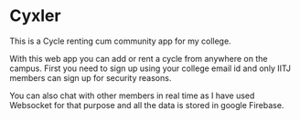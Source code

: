 # Cyxler

This is a Cycle renting cum community app for my college.

With this web app you can add or rent a cycle from  anywhere on the campus.
First you need to sign up using your college email id and only IITJ members can sign up for security reasons.

You can also chat with other members in real time as I have used Websocket for that purpose and all the data is stored in google Firebase.
